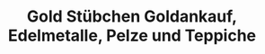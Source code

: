 ---
title: "Gold Stübchen Goldankauf, Edelmetalle, Pelze und Teppiche"
url: /bremen/gold-stuebchen-goldankauf-edelmetalle-pelze-und-teppiche/
shop: Leiher
---